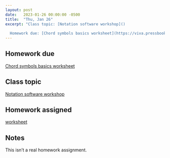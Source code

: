 ```yaml
---
layout: post
date:   2023-01-26 00:00:00 -0500
title:  "Thu, Jan 26"
excerpt: "Class topic: [Notation software workshop]()
  
  Homework due: [Chord symbols basics worksheet](https://viva.pressbooks.pub/openmusictheory/chapter/chord-symbols/#assignments)"
---
```


## Homework due

[Chord symbols basics worksheet](https://viva.pressbooks.pub/openmusictheory/chapter/chord-symbols/#assignments)

## Class topic

[Notation software workshop]()

## Homework assigned

[worksheet](www.google.com)

## Notes

This isn’t a real homework assignment.